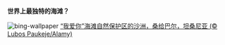 
**世界上最独特的海滩？**

![bing-wallpaper](https://www.bing.com/th?id=OHR.NakupendaBeach_ZH-CN7913805608_1920x1080.jpg)
[“我爱你”海滩自然保护区的沙洲，桑给巴尔，坦桑尼亚 (© Lubos Paukeje/Alamy)](https://www.bing.com/search?q=%E5%9D%A6%E6%A1%91%E5%B0%BC%E4%BA%9A%E6%A1%91%E7%BB%99%E5%B7%B4%E5%B0%94&amp;form=hpcapt&amp;mkt=zh-cn)
  